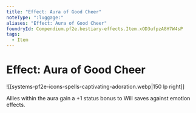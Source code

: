 ```yaml
---
title: "Effect: Aura of Good Cheer"
noteType: ":luggage:"
aliases: "Effect: Aura of Good Cheer"
foundryId: Compendium.pf2e.bestiary-effects.Item.xOD3ufpzA8H7W4sP
tags:
  - Item
---
```


# Effect: Aura of Good Cheer
![[systems-pf2e-icons-spells-captivating-adoration.webp|150 lp right]]

Allies within the aura gain a +1 status bonus to Will saves against emotion effects.
